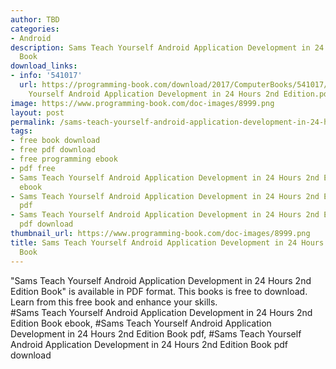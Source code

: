 ```yaml
---
author: TBD
categories:
- Android
description: Sams Teach Yourself Android Application Development in 24 Hours 2nd Edition
  Book
download_links:
- info: '541017'
  url: https://programming-book.com/download/2017/ComputerBooks/541017/Sams Teach
    Yourself Android Application Development in 24 Hours 2nd Edition.pdf
image: https://www.programming-book.com/doc-images/8999.png
layout: post
permalink: /sams-teach-yourself-android-application-development-in-24-hours-2nd-edition-book.html
tags:
- free book download
- free pdf download
- free programming ebook
- pdf free
- Sams Teach Yourself Android Application Development in 24 Hours 2nd Edition Book
  ebook
- Sams Teach Yourself Android Application Development in 24 Hours 2nd Edition Book
  pdf
- Sams Teach Yourself Android Application Development in 24 Hours 2nd Edition Book
  pdf download
thumbnail_url: https://www.programming-book.com/doc-images/8999.png
title: Sams Teach Yourself Android Application Development in 24 Hours 2nd Edition
  Book
---
```


 
<div class="item-desc text-justify">
  "Sams Teach Yourself Android Application Development in 24 Hours 2nd Edition Book" is available in PDF format. This books is free to download. Learn from this free book and enhance your skills.
  <br>
  #Sams Teach Yourself Android Application Development in 24 Hours 2nd Edition Book ebook, #Sams Teach Yourself Android Application Development in 24 Hours 2nd Edition Book pdf, #Sams Teach Yourself Android Application Development in 24 Hours 2nd Edition Book pdf download
</div>